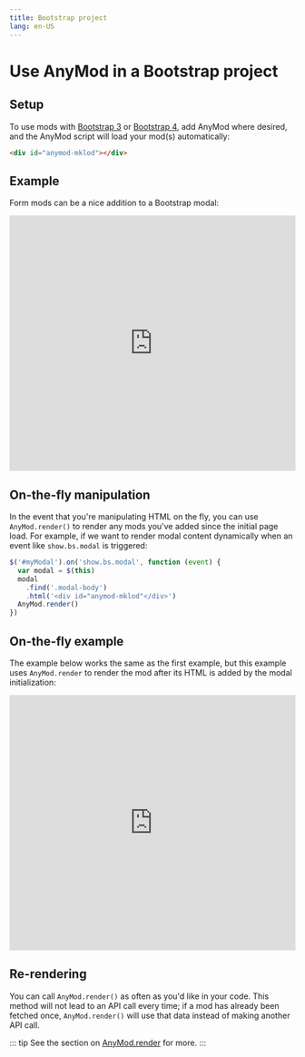 ```yaml
---
title: Bootstrap project
lang: en-US
---
```


# Use AnyMod in a Bootstrap project


## Setup

To use mods with [Bootstrap 3](http://getbootstrap.com/) or [Bootstrap 4](https://v4-alpha.getbootstrap.com/), add AnyMod where desired, and the AnyMod script will load your mod(s) automatically:

```html
<div id="anymod-mklod"></div>
```

## Example

Form mods can be a nice addition to a Bootstrap modal:

<iframe width="100%" height="450" src="https://jsfiddle.net/component/Lhqv1s7f/embedded/html,result" allowfullscreen="allowfullscreen" frameborder="0"></iframe>

## On-the-fly manipulation

In the event that you're manipulating HTML on the fly, you can use `AnyMod.render()` to render any mods you've added since the initial page load. For example, if we want to render modal content dynamically when an event like `show.bs.modal` is triggered:

```js
$('#myModal').on('show.bs.modal', function (event) {
  var modal = $(this)
  modal
    .find('.modal-body')
    .html('<div id="anymod-mklod"</div>')
  AnyMod.render()
})
```

## On-the-fly example

The example below works the same as the first example, but this example uses `AnyMod.render` to render the mod after its HTML is added by the modal initialization:

<iframe width="100%" height="450" src="https://jsfiddle.net/component/8rw5jymk/embedded/html,js,result" allowfullscreen="allowfullscreen" frameborder="0"></iframe>

## Re-rendering

You can call `AnyMod.render()` as often as you'd like in your code. This method will not lead to an API call every time; if a mod has already been fetched once, `AnyMod.render()` will use that data instead of making another API call.

::: tip
See the section on [AnyMod.render](/guide/global-methods.html#anymod-render) for more.
:::